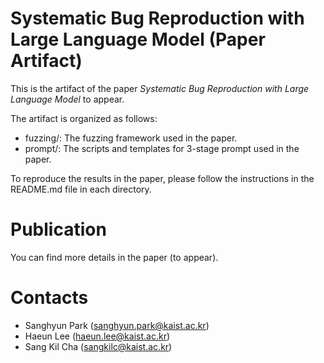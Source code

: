 # Systematic Bug Reproduction with Large Language Model (Paper Artifact)

This is the artifact of the paper *Systematic Bug Reproduction with Large Language Model* to appear.

The artifact is organized as follows:

- fuzzing/: The fuzzing framework used in the paper.
- prompt/: The scripts and templates for 3-stage prompt used in the paper.


To reproduce the results in the paper, please follow the instructions in the README.md file in each directory.


# Publication

You can find more details in the paper (to appear).


# Contacts

- Sanghyun Park (sanghyun.park@kaist.ac.kr)
- Haeun Lee (haeun.lee@kaist.ac.kr)
- Sang Kil Cha (sangkilc@kaist.ac.kr)
